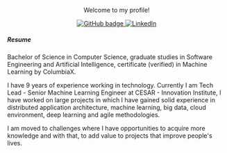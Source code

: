 <p align="center">Welcome to my profile!</p>

<p align="center">
  <a href="https://github.com/macio-matheus">
    <img src="https://img.shields.io/badge/-Github-000?style=for-the-badge&logo=Github&logoColor=white&link=https://github.com/macio-matheus" alt="GitHub badge" />
  </a>
  <a href="https://www.linkedin.com/in/macioarruda">
    <img src="https://img.shields.io/badge/-LinkedIn-blue?style=for-the-badge&logo=Linkedin&logoColor=white&link=https://www.linkedin.com/in/macioarruda/" alt="LinkedIn" />
  </a>
</p>

##### Resume

Bachelor of Science in Computer Science, graduate studies in Software Engineering and Artificial Intelligence, certificate (verified) in Machine Learning by ColumbiaX.

I have 9 years of experience working in technology. Currently I am Tech Lead - Senior Machine Learning Engineer at CESAR - Innovation Institute, I have worked on large projects in which I have gained solid experience in distributed application architecture, machine learning, big data, cloud environment, deep learning and agile methodologies.

I am moved to challenges where I have opportunities to acquire more knowledge and with that, to add value to projects that improve people's lives. 
